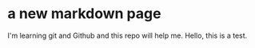 # a new markdown page
I'm learning git and Github and this repo will help me.
Hello, this is a test.
